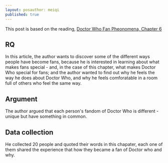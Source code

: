 ```yaml
---
layout: posauthor: meiqi
published: true
---
```


This post is based on the reading, [Doctor Who Fan Pheonomena, Chapter 6](https://blackboard-v9-p.iit.edu/webapps/blackboard/content/contentWrapper.jsp?course_id=_53717_1&displayName=Course+Website&href=https%3A%2F%2Flibbyh.github.io%2Fresearch-methods-in-digital-humanities%2F&cR2XilcGYOo=VyqF2AlvpiSurl%2F62cO4wc%2BfDB3uu3q6ls47qg0Cdl0%3D)

## RQ 
In this article, the author wants to discover some of the different ways people have become fans, because he is interested in learning about what makes fans special - and, in the case of this chapter, what makes Doctor Who special for fans; and the author wanted to find out why he feels the way he does about Doctor Who, and why he feels comforatable in a room full of others who feel the same way.

## Argument
The author argued that each person's fandom of Doctor Who is different - unique but have something in common. 

## Data collection
He collected 20 people and quoted their words in this chapater, each one of them shared the experience that how they became a fan of Doctor who and why.
